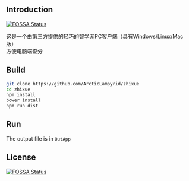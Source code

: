 ## Introduction
[![FOSSA Status](https://app.fossa.io/api/projects/git%2Bgithub.com%2FArcticLampyrid%2Fzhixue.svg?type=shield)](https://app.fossa.io/projects/git%2Bgithub.com%2FArcticLampyrid%2Fzhixue?ref=badge_shield)

这是一个由第三方提供的轻巧的智学网PC客户端（具有Windows/Linux/Mac版）   
方便电脑端查分

## Build

```bash
git clone https://github.com/ArcticLampyrid/zhixue
cd zhixue
npm install
bower install
npm run dist
```

## Run
The output file is in `OutApp`  

## License
[![FOSSA Status](https://app.fossa.io/api/projects/git%2Bgithub.com%2FArcticLampyrid%2Fzhixue.svg?type=large)](https://app.fossa.io/projects/git%2Bgithub.com%2FArcticLampyrid%2Fzhixue?ref=badge_large)